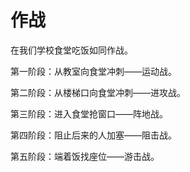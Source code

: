 # 作战

在我们学校食堂吃饭如同作战。

第一阶段：从教室向食堂冲刺——运动战。

第二阶段：从楼梯口向食堂冲刺——进攻战。

第三阶段：进入食堂抢窗口——阵地战。

第四阶段：阻止后来的人加塞——阻击战。

第五阶段：端着饭找座位——游击战。
